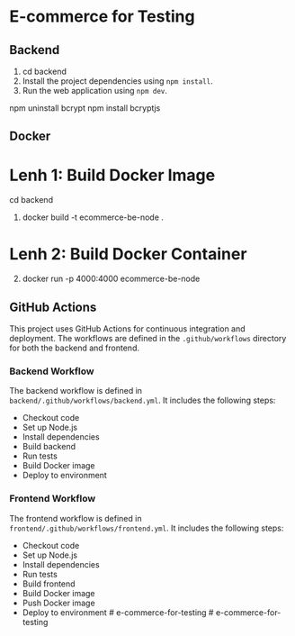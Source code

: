 # E-commerce for Testing

## Backend

1. cd backend
2. Install the project dependencies using `npm install`.
3. Run the web application using `npm dev`.

npm uninstall bcrypt
npm install bcryptjs


## Docker
# Lenh 1: Build Docker Image
cd backend
1. docker build -t ecommerce-be-node .
# Lenh 2: Build Docker Container
2. docker run -p 4000:4000 ecommerce-be-node


## GitHub Actions

This project uses GitHub Actions for continuous integration and deployment. The workflows are defined in the `.github/workflows` directory for both the backend and frontend.

### Backend Workflow

The backend workflow is defined in `backend/.github/workflows/backend.yml`. It includes the following steps:
- Checkout code
- Set up Node.js
- Install dependencies
- Build backend
- Run tests
- Build Docker image
- Deploy to environment

### Frontend Workflow

The frontend workflow is defined in `frontend/.github/workflows/frontend.yml`. It includes the following steps:
- Checkout code
- Set up Node.js
- Install dependencies
- Run tests
- Build frontend
- Build Docker image
- Push Docker image
- Deploy to environment
#   e - c o m m e r c e - f o r - t e s t i n g  
 #   e - c o m m e r c e - f o r - t e s t i n g  
 